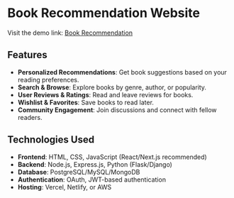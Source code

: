 # Book Recommendation Website

Visit the demo link: [Book Recommendation](https://sumayahshodari.github.io/BookRec/index1.html)

## Features
- **Personalized Recommendations**: Get book suggestions based on your reading preferences.
- **Search & Browse**: Explore books by genre, author, or popularity.
- **User Reviews & Ratings**: Read and leave reviews for books.
- **Wishlist & Favorites**: Save books to read later.
- **Community Engagement**: Join discussions and connect with fellow readers.

## Technologies Used
- **Frontend**: HTML, CSS, JavaScript (React/Next.js recommended)
- **Backend**: Node.js, Express.js, Python (Flask/Django)
- **Database**: PostgreSQL/MySQL/MongoDB
- **Authentication**: OAuth, JWT-based authentication
- **Hosting**: Vercel, Netlify, or AWS
